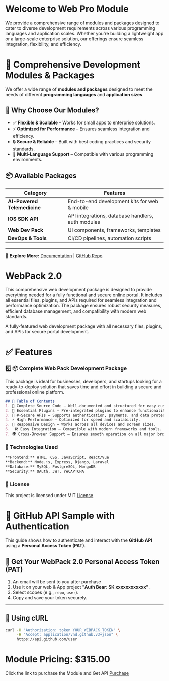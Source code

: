  # Welcome to Web Pro Module 
 We provide a comprehensive range of modules and packages designed to cater to diverse development requirements across various programming languages and application scales. Whether you're building a lightweight app or a large-scale enterprise solution, our offerings ensure seamless integration, flexibility, and efficiency.

 # 🚀 Comprehensive Development Modules & Packages  

We offer a wide range of **modules and packages** designed to meet the needs of different **programming languages** and **application sizes**.  

## 🔹 Why Choose Our Modules?  
- ✅ **Flexible & Scalable** – Works for small apps to enterprise solutions.  
- ⚡ **Optimized for Performance** – Ensures seamless integration and efficiency.  
- 🔒 **Secure & Reliable** – Built with best coding practices and security standards.  
- 🔄 **Multi-Language Support** – Compatible with various programming environments.  

## 📦 Available Packages  
| Category           | Features |
|-------------------|------------------------------------------------|
| **AI-Powered Telemedicine**      | End-to-end development kits for web & mobile  |
| **IOS SDK API**       | API integrations, database handlers, auth modules |
| **Web Dev Pack**    |  UI components, frameworks, templates |
| **DevOps & Tools**| CI/CD pipelines, automation scripts |
---

🔗 **Explore More:** [Documentation](#) | [GitHub Repo](#)   


# WebPack 2.0
This comprehensive web development package is designed to provide everything needed for a fully functional and secure online portal. It includes all essential files, plugins, and APIs required for seamless integration and performance optimization. The package ensures robust security measures, efficient database management, and compatibility with modern web standards.

A fully-featured web development package with all necessary files, plugins, and APIs for secure portal development.

# ✅ Features
### 6️⃣ **📦 Complete Web Pack Development Package**  
This package is ideal for businesses, developers, and startups looking for a ready-to-deploy solution that saves time and effort in building a secure and professional online platform.
```md
## 📌 Table of Contents
1. 📜 Complete Source Code – Well-documented and structured for easy customization.
2. 🔌 Essential Plugins – Pre-integrated plugins to enhance functionality.
3. 🔐 #-Secure APIs – Supports authentication, payments, and data protection.
4. ⚡ High Performance – Optimized for speed and scalability.
5. 📱 Responsive Design – Works across all devices and screen sizes.
6.  🛠️ Easy Integration – Compatible with modern frameworks and tools.
7. 🌍 Cross-Browser Support – Ensures smooth operation on all major browsers.
```

### 🔧 Technologies Used
```md
**Frontend:** HTML, CSS, JavaScript, React/Vue
**Backend:** Node.js, Express, Django, Laravel
**Database:** MySQL, PostgreSQL, MongoDB
**Security:** OAuth, JWT, reCAPTCHA
```

### 📜 License
This project is licensed under MIT [License](https://mit-license.org/)

# 🚀 GitHub API Sample with Authentication  

This guide shows how to authenticate and interact with the **GitHub API** using a **Personal Access Token (PAT)**.  

## 🔐 Get Your WebPack 2.0 Personal Access Token (PAT)  
1. An email will be sent to you after purchase
2. Use it on your web & App project **"Auth Bear: SK xxxxxxxxxxxx"**.  
3. Select scopes (e.g., `repo`, `user`).  
4. Copy and save your token securely.  

---

## 📌 Using cURL
```bash
curl -H "Authorization: token YOUR_WEBPACK_TOKEN" \
     -H "Accept: application/vnd.github.v3+json" \
     https://api.github.com/user
```
# Module Pricing: $315.00
Click the link to purchase the Module and Get API [Purchase](https://mit-license.org/)
